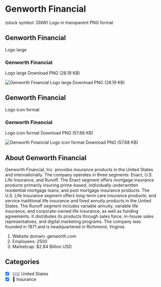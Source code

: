 # Genworth Financial
 (stock symbol: GNW) Logo in transparent PNG format

## Genworth Financial
 Logo large

### Genworth Financial
 Logo large Download PNG (28.19 KB)

![Genworth Financial
 Logo large Download PNG (28.19 KB)](/img/orig/GNW_BIG-e4967629.png)

## Genworth Financial
 Logo icon format

### Genworth Financial
 Logo icon format Download PNG (57.68 KB)

![Genworth Financial
 Logo icon format Download PNG (57.68 KB)](/img/orig/GNW-21a79ccf.png)

## About Genworth Financial


Genworth Financial, Inc. provides insurance products in the United States and internationally. The company operates in three segments: Enact, U.S. Life Insurance, and Runoff. The Enact segment offers mortgage insurance products primarily insuring prime-based, individually underwritten residential mortgage loans; and pool mortgage insurance products. The U.S. Life Insurance segment offers long-term care insurance products; and service traditional life insurance and fixed annuity products in the United States. The Runoff segment includes variable annuity, variable life insurance, and corporate-owned life insurance, as well as funding agreements. It distributes its products through sales force, in-house sales representatives, and digital marketing programs. The company was founded in 1871 and is headquartered in Richmond, Virginia.

1. Website domain: genworth.com
2. Employees: 2500
3. Marketcap: $2.84 Billion USD


## Categories
- [x] 🇺🇸 United States
- [x] 🏦 Insurance
